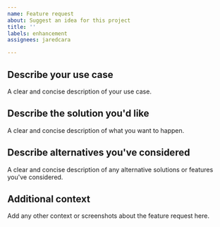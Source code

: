 ```yaml
---
name: Feature request
about: Suggest an idea for this project
title: ''
labels: enhancement
assignees: jaredcara

---
```


## Describe your use case
A clear and concise description of your use case.

## Describe the solution you'd like
A clear and concise description of what you want to happen.

## Describe alternatives you've considered
A clear and concise description of any alternative solutions or features you've considered.

##  Additional context
Add any other context or screenshots about the feature request here.
